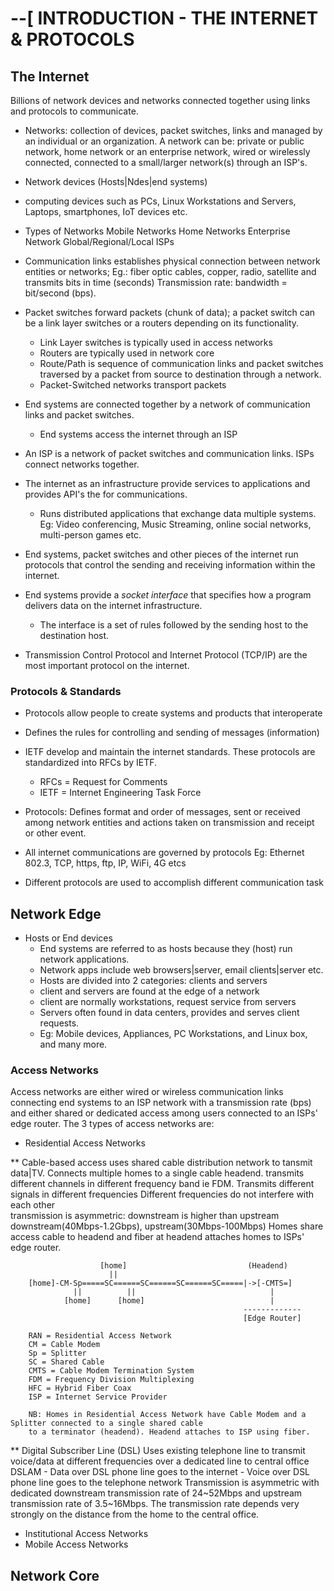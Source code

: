# --[ INTRODUCTION - THE INTERNET & PROTOCOLS

## The Internet
Billions of network devices and networks connected together using links and protocols to communicate.

* Networks: collection of devices, packet switches, links and managed by an individual or an organization.
A network can be:
	private or public network,
	home network or an enterprise network,
	wired or wirelessly connected,
	connected to a small/larger network(s) through an ISP's.

* Network devices (Hosts|Ndes|end systems)
- computing devices such as PCs, Linux Workstations and Servers, Laptops, smartphones, IoT devices etc.
* Types of Networks
	Mobile Networks
	Home Networks
	Enterprise Network
	Global/Regional/Local ISPs

* Communication links establishes physical connection between network entities or networks;
	Eg.: fiber optic cables, copper, radio, satellite and transmits bits in time (seconds)
Transmission rate: bandwidth = bit/second (bps).

* Packet switches forward packets (chunk of data); a packet switch can be a link layer switches or a routers depending on its functionality.
	- Link Layer switches is typically used in access networks
	- Routers are typically used in network core
	- Route/Path is sequence of communication links and packet switches traversed by a packet from source to destination through a network.
	- Packet-Switched networks transport packets

* End systems are connected together by a network of communication links and packet switches.
	- End systems access the internet through an ISP
* An ISP is a network of packet switches and communication links. ISPs connect networks together.

* The internet as an infrastructure provide services to applications and provides API's the for communications.
	- Runs distributed applications that exchange data multiple systems. Eg: Video conferencing, Music Streaming, online social networks, multi-person games etc.

* End systems, packet switches and other pieces of the internet run protocols that control the sending and receiving information within the internet.
* End systems provide a _socket interface_ that specifies how a program delivers data on the internet infrastructure.
	- The interface is a set of rules followed by the sending host to the destination host.

* Transmission Control Protocol and Internet Protocol (TCP/IP) are the most important protocol on the internet.

### Protocols & Standards
* Protocols allow people to create systems and products that interoperate
* Defines the rules for controlling and sending of messages (information)
* IETF develop and maintain the internet standards. These protocols are standardized into RFCs by IETF.
	- RFCs = Request for Comments
	- IETF = Internet Engineering Task Force

* Protocols:
	Defines format and order of messages, sent or received among network entities and actions taken on transmission and receipt or other event.
* All internet communications are governed by protocols Eg: Ethernet 802.3, TCP, https, ftp, IP, WiFi, 4G etcs
* Different protocols are used to accomplish different communication task 

## Network Edge
* Hosts or End devices
	- End systems are referred to as hosts because they (host) run network applications.
	- Network apps include web browsers|server, email clients|server etc.
	- Hosts are divided into 2 categories: clients and servers
	- client and servers are found at the edge of a network
	- client are normally workstations, request service from servers
	- Servers often found in data centers, provides and serves client requests.
	- Eg: Mobile devices, Appliances, PC Workstations, and Linux box, and many more.

### Access Networks
Access networks are either wired or wireless communication links connecting end systems to an ISP network with a transmission rate (bps) and either shared or dedicated access among users connected to an ISPs' edge router.
The 3 types of access networks are:

* Residential Access Networks

** Cable-based access
	uses shared cable distribution network to tansmit data|TV. Connects multiple homes to a single cable headend.
	transmits different channels in different frequency band ie FDM. Transmits different signals in different frequencies
	Different frequencies do not interfere with each other	
	transmission is asymmetric: downstream is higher than upstream
	downstream(40Mbps-1.2Gbps), upstream(30Mbps-100Mbps)
	Homes share access cable to headend and fiber at headend attaches homes to ISPs' edge router.
```
					[home]						     (Headend)
					  ||
	[home]-CM-Sp=====SC======SC======SC======SC=====|->[-CMTS=]
			  ||		  ||							  |
			[home]		[home]							  |
													-------------
													[Edge Router]

	RAN = Residential Access Network
	CM = Cable Modem
	Sp = Splitter
	SC = Shared Cable
	CMTS = Cable Modem Termination System
	FDM = Frequency Division Multiplexing
	HFC = Hybrid Fiber Coax
	ISP = Internet Service Provider

	NB: Homes in Residential Access Network have Cable Modem and a Splitter connected to a single shared cable
	to a terminator (headend). Headend attaches to ISP using fiber.
```
** Digital Subscriber Line (DSL)
	Uses existing telephone line to transmit voice/data at different frequencies over a dedicated line to central office DSLAM
	- Data over DSL phone line goes to the internet
	- Voice over DSL phone line goes to the telephone network
	Transmission is asymmetric with dedicated downstream transmission rate of 24~52Mbps and upstream transmission rate of 3.5~16Mbps.
	The transmission rate depends very strongly on the distance from the home to the central office.
	
* Institutional Access Networks
* Mobile Access Networks

## Network Core
